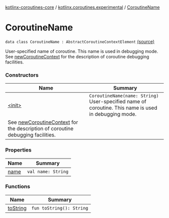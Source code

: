 [kotlinx-coroutines-core](../../index.md) / [kotlinx.coroutines.experimental](../index.md) / [CoroutineName](.)

# CoroutineName

`data class CoroutineName : AbstractCoroutineContextElement` [(source)](http://github.com/kotlin/kotlinx.coroutines/tree/master/kotlinx-coroutines-core/src/main/kotlin/kotlinx/coroutines/experimental/CoroutineName.kt#L26)

User-specified name of coroutine. This name is used in debugging mode.
See [newCoroutineContext](../new-coroutine-context.md) for the description of coroutine debugging facilities.

### Constructors

| Name | Summary |
|---|---|
| [&lt;init&gt;](-init-.md) | `CoroutineName(name: String)`<br>User-specified name of coroutine. This name is used in debugging mode.
See [newCoroutineContext](../new-coroutine-context.md) for the description of coroutine debugging facilities. |

### Properties

| Name | Summary |
|---|---|
| [name](name.md) | `val name: String` |

### Functions

| Name | Summary |
|---|---|
| [toString](to-string.md) | `fun toString(): String` |
